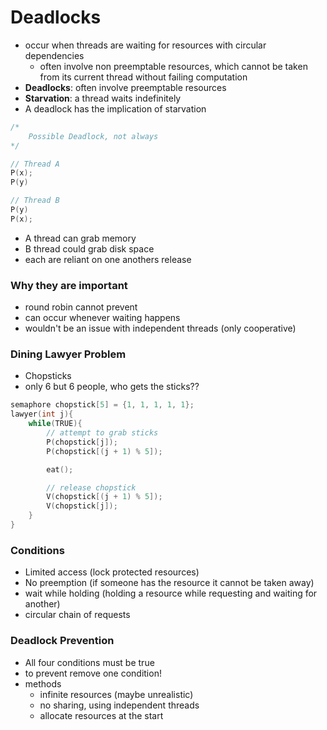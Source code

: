 # Deadlocks
- occur when threads are waiting for resources with circular dependencies
  - often involve non preemptable resources, which cannot be taken from its current thread without failing computation
- __Deadlocks__: often involve preemptable resources
- __Starvation__: a thread waits indefinitely
- A deadlock has the implication of starvation

```c
/*
    Possible Deadlock, not always
*/

// Thread A
P(x);
P(y)

// Thread B
P(y)
P(x);
```

- A thread can grab memory
- B thread could grab disk space
- each are reliant on one anothers release

### Why they are important
- round robin cannot prevent
- can occur whenever waiting happens
- wouldn't be an issue with independent threads (only cooperative)

### Dining Lawyer Problem
- Chopsticks
- only 6 but 6 people, who gets the sticks??

```c
semaphore chopstick[5] = {1, 1, 1, 1, 1};
lawyer(int j){
    while(TRUE){
        // attempt to grab sticks
        P(chopstick[j]);
        P(chopstick[(j + 1) % 5]);

        eat();

        // release chopstick
        V(chopstick[(j + 1) % 5]);
        V(chopstick[j]);
    }
}
```

### Conditions
- Limited access (lock protected resources)
- No preemption (if someone has the resource it cannot be taken away)
- wait while holding (holding a resource while requesting and waiting for another)
- circular chain of requests

### Deadlock Prevention
- All four conditions must be true
- to prevent remove one condition!
- methods
  - infinite resources (maybe unrealistic)
  - no sharing, using independent threads
  - allocate resources at the start

```c

```
